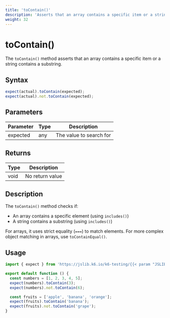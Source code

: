 ```yaml
---
title: 'toContain()'
description: 'Asserts that an array contains a specific item or a string contains a substring'
weight: 32
---
```


# toContain()

The `toContain()` method asserts that an array contains a specific item or a string contains a substring.

## Syntax

<!-- eslint-skip -->
<!-- md-k6:skip -->

```javascript
expect(actual).toContain(expected);
expect(actual).not.toContain(expected);
```

## Parameters

| Parameter | Type | Description             |
| --------- | ---- | ----------------------- |
| expected  | any  | The value to search for |

## Returns

| Type | Description     |
| ---- | --------------- |
| void | No return value |

## Description

The `toContain()` method checks if:

- An array contains a specific element (using `includes()`)
- A string contains a substring (using `includes()`)

For arrays, it uses strict equality (`===`) to match elements. For more complex object matching in arrays, use `toContainEqual()`.

## Usage

<!-- md-k6:skip -->

```javascript
import { expect } from 'https://jslib.k6.io/k6-testing/{{< param "JSLIB_TESTING_VERSION" >}}/index.js';

export default function () {
  const numbers = [1, 2, 3, 4, 5];
  expect(numbers).toContain(3);
  expect(numbers).not.toContain(6);

  const fruits = ['apple', 'banana', 'orange'];
  expect(fruits).toContain('banana');
  expect(fruits).not.toContain('grape');
}
```

